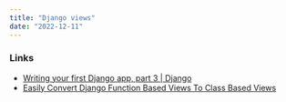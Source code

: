 ```yaml
---
title: "Django views"
date: "2022-12-11"
---
```


### Links
- [Writing your first Django app, part 3 | Django](https://docs.djangoproject.com/en/4.1/intro/tutorial03/)
- [Easily Convert Django Function Based Views To Class Based Views](https://dev.to/dennisivy11/easily-convert-django-function-based-views-to-class-based-views-3okb)